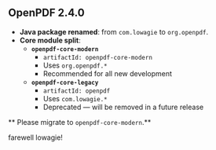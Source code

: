 ## OpenPDF 2.4.0 

- **Java package renamed**: from `com.lowagie` to `org.openpdf`.
- **Core module split**:
  - **`openpdf-core-modern`**  
    - `artifactId: openpdf-core-modern`  
    - Uses `org.openpdf.*`  
    - Recommended for all new development
  - **`openpdf-core-legacy`**  
    - `artifactId: openpdf`  
    - Uses `com.lowagie.*`  
    - Deprecated — will be removed in a future release

** Please migrate to `openpdf-core-modern`.** 

farewell lowagie!
